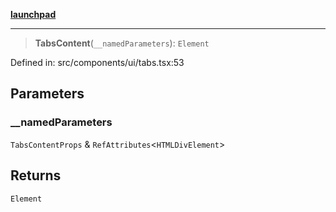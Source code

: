 [**launchpad**](index.md)

***

> **TabsContent**(`__namedParameters`): `Element`

Defined in: src/components/ui/tabs.tsx:53

## Parameters

### \_\_namedParameters

`TabsContentProps` & `RefAttributes`\<`HTMLDivElement`\>

## Returns

`Element`

